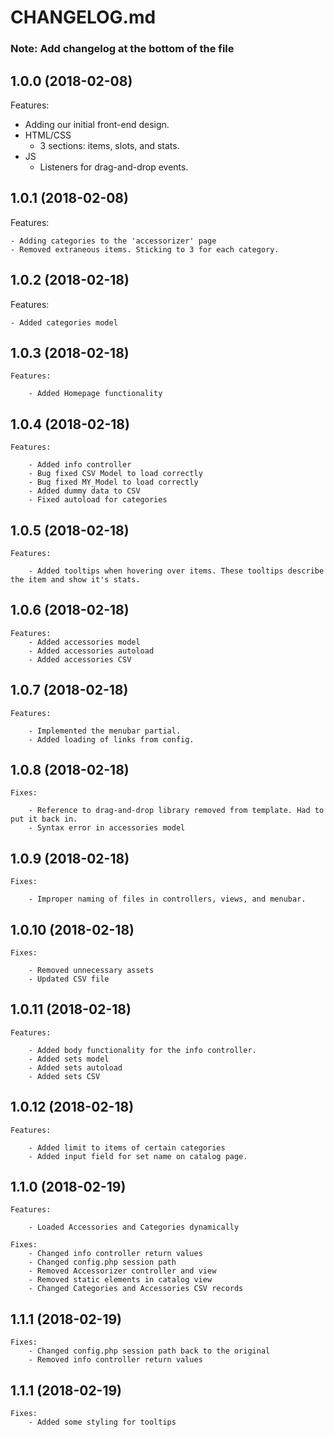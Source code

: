 # CHANGELOG.md

### Note: Add changelog at the bottom of the file

## 1.0.0 (2018-02-08)

Features:

  - Adding our initial front-end design.
  - HTML/CSS
      - 3 sections: items, slots, and stats.
  - JS
      - Listeners for drag-and-drop events.

## 1.0.1 (2018-02-08)

Features:

    - Adding categories to the 'accessorizer' page
    - Removed extraneous items. Sticking to 3 for each category.

## 1.0.2 (2018-02-18)

Features:

    - Added categories model

## 1.0.3 (2018-02-18)

    Features:

        - Added Homepage functionality

## 1.0.4 (2018-02-18)

    Features:

        - Added info controller
        - Bug fixed CSV Model to load correctly
        - Bug fixed MY_Model to load correctly
        - Added dummy data to CSV
        - Fixed autoload for categories

## 1.0.5 (2018-02-18)

    Features:

        - Added tooltips when hovering over items. These tooltips describe the item and show it's stats.

## 1.0.6 (2018-02-18)

    Features:
        - Added accessories model
        - Added accessories autoload
        - Added accessories CSV

## 1.0.7 (2018-02-18)

    Features:

        - Implemented the menubar partial.
        - Added loading of links from config.

## 1.0.8 (2018-02-18)

    Fixes:

        - Reference to drag-and-drop library removed from template. Had to put it back in.
        - Syntax error in accessories model

## 1.0.9 (2018-02-18)

    Fixes:

        - Improper naming of files in controllers, views, and menubar.

## 1.0.10 (2018-02-18)

    Fixes:

        - Removed unnecessary assets
        - Updated CSV file

## 1.0.11 (2018-02-18)

    Features:

        - Added body functionality for the info controller.
        - Added sets model
        - Added sets autoload
        - Added sets CSV

## 1.0.12 (2018-02-18)

    Features:

        - Added limit to items of certain categories
        - Added input field for set name on catalog page.

## 1.1.0 (2018-02-19)

    Features:

        - Loaded Accessories and Categories dynamically

    Fixes:
        - Changed info controller return values
        - Changed config.php session path
        - Removed Accessorizer controller and view
        - Removed static elements in catalog view
        - Changed Categories and Accessories CSV records

## 1.1.1 (2018-02-19)

    Fixes:
        - Changed config.php session path back to the original
        - Removed info controller return values

## 1.1.1 (2018-02-19)

    Fixes:
        - Added some styling for tooltips
